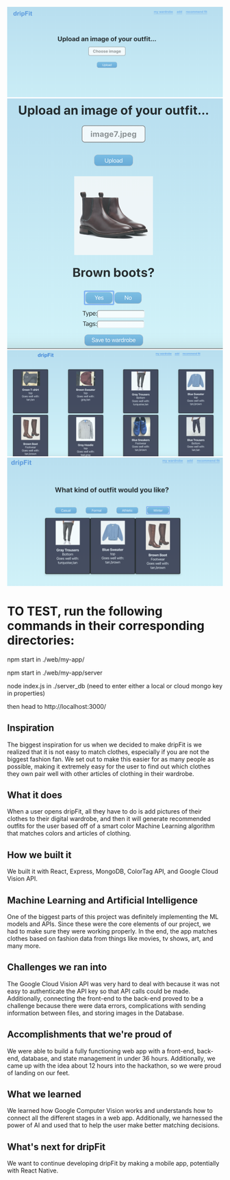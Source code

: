 
![Image](./images/image1.png)
![Image](./images/image2.png)
![Image](./images/image3.png)
![Image](./images/image4.png)

# TO TEST, run the following commands in their corresponding directories:

npm start in ./web/my-app/

npm start in ./web/my-app/server

node index.js in ./server_db (need to enter either a local or cloud mongo key in properties)

then head to http://localhost:3000/

## Inspiration

The biggest inspiration for us when we decided to make dripFit is we realized that it is not easy to match clothes, especially if you are not the biggest fashion fan. We set out to make this easier for as many people as possible, making it extremely easy for the user to find out which clothes they own pair well with other articles of clothing in their wardrobe.

## What it does

When a user opens dripFit, all they have to do is add pictures of their clothes to their digital wardrobe, and then it will generate recommended outfits for the user based off of a smart color Machine Learning algorithm that matches colors and articles of clothing.

## How we built it

We built it with React, Express, MongoDB, ColorTag API, and Google Cloud Vision API.

## Machine Learning and Artificial Intelligence

One of the biggest parts of this project was definitely implementing the ML models and APIs. Since these were the core elements of our project, we had to make sure they were working properly. In the end, the app matches clothes based on fashion data from things like movies, tv shows, art, and many more.

## Challenges we ran into

The Google Cloud Vision API was very hard to deal with because it was not easy to authenticate the API key so that API calls could be made. Additionally, connecting the front-end to the back-end proved to be a challenge because there were data errors, complications with sending information between files, and storing images in the Database.

## Accomplishments that we're proud of

We were able to build a fully functioning web app with a front-end, back-end, database, and state management in under 36 hours. Additionally, we came up with the idea about 12 hours into the hackathon, so we were proud of landing on our feet.

## What we learned

We learned how Google Computer Vision works and understands how to connect all the different stages in a web app. Additionally, we harnessed the power of AI and used that to help the user make better matching decisions.

## What's next for dripFit

We want to continue developing dripFit by making a mobile app, potentially with React Native.

